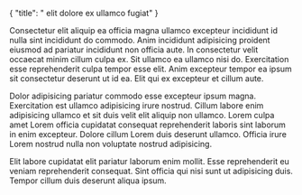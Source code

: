 {
  "title": " elit dolore ex ullamco fugiat"
}

Consectetur elit aliquip ea officia magna ullamco excepteur incididunt id nulla sint incididunt do commodo. Anim incididunt adipisicing proident eiusmod ad pariatur incididunt non officia aute. In consectetur velit occaecat minim cillum culpa ex. Sit ullamco ea ullamco nisi do. Exercitation esse reprehenderit culpa tempor esse elit. Anim excepteur tempor ea ipsum sit consectetur deserunt ut id ea. Elit qui ex excepteur et cillum aute.

Dolor adipisicing pariatur commodo esse excepteur ipsum magna. Exercitation est ullamco adipisicing irure nostrud. Cillum labore enim adipisicing ullamco et sit duis velit elit aliquip non ullamco. Lorem culpa amet Lorem officia cupidatat consequat reprehenderit laboris sint laborum in enim excepteur. Dolore cillum Lorem duis deserunt ullamco. Officia irure Lorem nostrud nulla non voluptate nostrud adipisicing.

Elit labore cupidatat elit pariatur laborum enim mollit. Esse reprehenderit eu veniam reprehenderit consequat. Sint officia qui nisi sunt ut adipisicing duis. Tempor cillum duis deserunt aliqua ipsum.